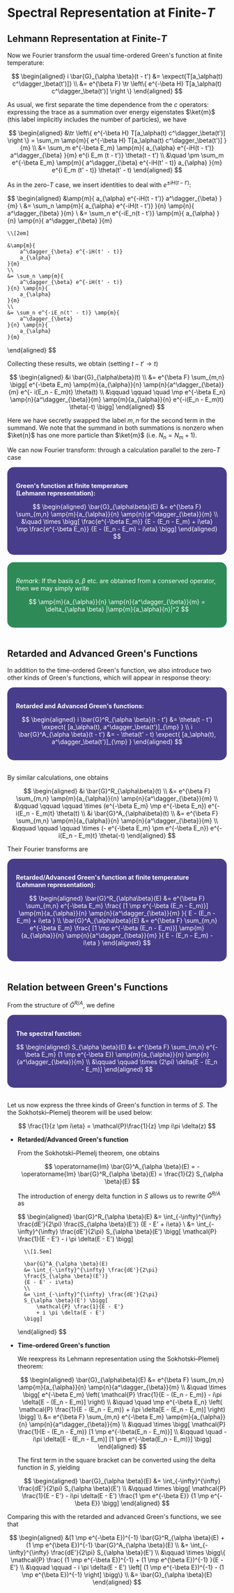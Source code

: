 <style>
    .katex {
        font-size: 1.1em;
    }
    .remark {
        border-radius: 15px;
        padding: 20px;
        background-color: SeaGreen;
        color: White;
    }
    .result {
        border-radius: 15px;
        padding: 20px;
        background-color: DarkSlateBlue;
        color: White;
    }
    .imgtext{
        display: flex;
        align-items: center;
        justify-content: center;
    }
</style>

# Spectral Representation at Finite-*T*

## Lehmann Representation at Finite-*T*

Now we Fourier transform the usual time-ordered Green's function at finite temperature:

$$
\begin{aligned}
    i \bar{G}_{\alpha \beta}(t - t')
    &= \expect{T[a_\alpha(t) c^\dagger_\beta(t')]} \\
    &= e^{\beta F} \tr \left\{
        e^{-\beta H} T[a_\alpha(t) c^\dagger_\beta(t')]
    \right \}
\end{aligned}
$$

As usual, we first separate the time dependence from the $c$ operators: expressing the trace as a summation over energy eigenstates $\ket{m}$ (this label implicitly includes the number of particles), we have

$$
\begin{aligned}
    &\tr \left\{
        e^{-\beta H} T[a_\alpha(t) c^\dagger_\beta(t')]
    \right \}
    = \sum_m \amp{m}{
        e^{-\beta H} T[a_\alpha(t) c^\dagger_\beta(t')]
    }{m}
    \\
    &= \sum_m e^{-\beta E_m}
    \amp{m}{
        a_{\alpha} e^{-iH(t - t')} 
        a^\dagger_{\beta}
    }{m} e^{i E_m (t - t')} \theta(t - t')
    \\ &\quad
    \pm \sum_m e^{-\beta E_m} \amp{m}{
        a^\dagger_{\beta} e^{-iH(t' - t)}
        a_{\alpha}
    }{m} e^{i E_m (t' - t)} \theta(t' - t)
\end{aligned}
$$

As in the zero-*T* case, we insert identities to deal with $e^{\pm iH(t-t')}$: 

$$
\begin{aligned}
    &\amp{m}{
        a_{\alpha} e^{-iH(t - t')} 
        a^\dagger_{\beta}
    }{m}
    \\
    &= \sum_n \amp{m}{
        a_{\alpha} e^{-iH(t - t')} 
    }{n} \amp{n}{
        a^\dagger_{\beta}
    }{m}
    \\
    &= \sum_n e^{-iE_n(t - t')} \amp{m}{
        a_{\alpha}
    }{n} \amp{n}{
        a^\dagger_{\beta}
    }{m}

    \\[2em]

    &\amp{m}{
        a^\dagger_{\beta} e^{-iH(t' - t)}
        a_{\alpha}
    }{m}
    \\
    &= \sum_n \amp{m}{
        a^\dagger_{\beta} e^{-iH(t' - t)}
    }{n} \amp{n}{
        a_{\alpha}
    }{m}
    \\
    &= \sum_n e^{-iE_n(t' - t)} \amp{m}{
        a^\dagger_{\beta}
    }{n} \amp{n}{
        a_{\alpha}
    }{m}
\end{aligned}
$$

Collecting these results, we obtain (setting $t - t' \to t$)

$$
\begin{aligned}
    &i \bar{G}_{\alpha\beta}(t)
    \\
    &= e^{\beta F} \sum_{m,n} \bigg[
        e^{-\beta E_m} 
        \amp{m}{a_{\alpha}}{n} 
        \amp{n}{a^\dagger_{\beta}}{m} 
        e^{- i(E_n - E_m)t} \theta(t)
        \\ &\qquad \qquad \quad
        \mp e^{-\beta E_n} 
        \amp{n}{a^\dagger_{\beta}}{m} 
        \amp{m}{a_{\alpha}}{n} 
        e^{-i(E_n - E_m)t} \theta(-t)
    \bigg]
\end{aligned}
$$

Here we have secretly swapped the label $m,n$ for the second term in the summand. We note that the summand in both summations is nonzero when $\ket{n}$ has one more particle than $\ket{m}$ (i.e. $N_n = N_m + 1$). 

We can now Fourier transform: through a calculation parallel to the zero-*T* case

<div class="result">

**Green's function at finite temperature <br>(Lehmann representation):**

$$
\begin{aligned}
    \bar{G}_{\alpha\beta}(E)
    &= e^{\beta F} \sum_{m,n} 
    \amp{m}{a_{\alpha}}{n} 
    \amp{n}{a^\dagger_{\beta}}{m} 
    \\ &\quad \times \bigg[
        \frac{e^{-\beta E_m}}
        {E - (E_n - E_m) + i\eta} 
        \mp \frac{e^{-\beta E_n}}
        {E - (E_n - E_m) - i\eta}
    \bigg]
\end{aligned}
$$

</div><br>

<div class="remark">

*Remark*: If the basis $\alpha, \beta$ etc. are obtained from a conserved operator, then we may simply write

$$
\amp{m}{a_{\alpha}}{n} \amp{n}{a^\dagger_{\beta}}{m} 
= \delta_{\alpha \beta} |\amp{m}{a_\alpha}{n}|^2
$$

</div><br>

## Retarded and Advanced Green's Functions

In addition to the time-ordered Green's function, we also introduce two other kinds of Green's functions, which will appear in response theory:

<div class="result">

**Retarded and Advanced Green's functions:**

$$
\begin{aligned}
    i \bar{G}^R_{\alpha \beta}(t - t')
    &= \theta(t - t') \expect{
        [a_\alpha(t), a^\dagger_\beta(t')]_{\mp}
    } \\
    i \bar{G}^A_{\alpha \beta}(t - t')
    &= - \theta(t' - t) \expect{
        [a_\alpha(t), a^\dagger_\beta(t')]_{\mp}
    } 
\end{aligned}
$$

</div><br>

By similar calculations, one obtains

$$
\begin{aligned}
    &i \bar{G}^R_{\alpha\beta}(t)
    \\
    &= e^{\beta F} \sum_{m,n} \amp{m}{a_{\alpha}}{n} 
    \amp{n}{a^\dagger_{\beta}}{m} 
    \\ &\qquad \qquad \qquad \times
    (e^{-\beta E_m} \mp e^{-\beta E_n})
    e^{-i(E_n - E_m)t} \theta(t)
    \\
    &i \bar{G}^A_{\alpha\beta}(t)
    \\
    &= e^{\beta F} \sum_{m,n} 
    \amp{m}{a_{\alpha}}{n} 
    \amp{n}{a^\dagger_{\beta}}{m} 
    \\ &\qquad \qquad \qquad \times
    (- e^{-\beta E_m} \pm e^{-\beta E_n})
    e^{-i(E_n - E_m)t} \theta(-t)
\end{aligned}
$$

Their Fourier transforms are

<div class="result">

**Retarded/Advanced Green's function at finite temperature <br>(Lehmann representation):**

$$
\begin{aligned}
    \bar{G}^R_{\alpha\beta}(E)
    &= e^{\beta F} \sum_{m,n} 
    e^{-\beta E_m} \frac{
        [1 \mp e^{-\beta (E_n - E_m)}]
        \amp{m}{a_{\alpha}}{n} 
        \amp{n}{a^\dagger_{\beta}}{m} 
    }{
        E - (E_n - E_m) + i\eta
    } \\
    \bar{G}^A_{\alpha\beta}(E)
    &= e^{\beta F} \sum_{m,n} 
    e^{-\beta E_m} \frac{
        [1 \mp e^{-\beta (E_n - E_m)}]
        \amp{m}{a_{\alpha}}{n} 
        \amp{n}{a^\dagger_{\beta}}{m} 
    }{
        E - (E_n - E_m) - i\eta
    }
\end{aligned}
$$

</div><br>

## Relation between Green's Functions

From the structure of $\bar{G}^{R/A}$, we define 

<div class="result">

**The spectral function:**

$$
\begin{aligned}
    S_{\alpha \beta}(E)
    &= e^{\beta F} \sum_{m,n} 
    e^{-\beta E_m} (1 \mp e^{-\beta E})
    \amp{m}{a_{\alpha}}{n} 
    \amp{n}{a^\dagger_{\beta}}{m} 
    \\ &\qquad \qquad \times
    (2\pi) \delta[E - (E_n - E_m)]
\end{aligned}
$$

</div><br>

Let us now express the three kinds of Green's function in terms of $S$. The the Sokhotski–Plemelj theorem will be used below:

$$
\frac{1}{z \pm i\eta}
= \mathcal{P}\frac{1}{z} \mp i\pi \delta(z)
$$

- **Retarded/Advanced Green's function**

    From the Sokhotski–Plemelj theorem, one obtains

    $$
    \operatorname{Im} \bar{G}^A_{\alpha \beta}(E)
    = - \operatorname{Im} \bar{G}^R_{\alpha \beta}(E)
    = \frac{1}{2} S_{\alpha \beta}(E)
    $$

    The introduction of energy delta function in $S$ allows us to rewrite $\bar{G}^{R/A}$ as

    $$
    \begin{aligned}
        \bar{G}^R_{\alpha \beta}(E)
        &= \int_{-\infty}^{\infty} \frac{dE'}{2\pi}
        \frac{S_{\alpha \beta}(E')}
        {E - E' + i\eta}
        \\
        &= \int_{-\infty}^{\infty} \frac{dE'}{2\pi}
        S_{\alpha \beta}(E') \bigg[
            \mathcal{P} \frac{1}{E - E'}
            - i \pi \delta(E - E')
        \bigg]
        
        \\[1.5em]
        
        \bar{G}^A_{\alpha \beta}(E)
        &= \int_{-\infty}^{\infty} \frac{dE'}{2\pi}
        \frac{S_{\alpha \beta}(E')}
        {E - E' - i\eta}
        \\
        &= \int_{-\infty}^{\infty} \frac{dE'}{2\pi}
        S_{\alpha \beta}(E') \bigg[
            \mathcal{P} \frac{1}{E - E'}
            + i \pi \delta(E - E')
        \bigg]
    \end{aligned}
    $$

- **Time-ordered Green's function**

    We reexpress its Lehmann representation using the Sokhotski–Plemelj theorem:

    $$
    \begin{aligned}
        \bar{G}_{\alpha\beta}(E)
        &= e^{\beta F} \sum_{m,n} 
        \amp{m}{a_{\alpha}}{n} 
        \amp{n}{a^\dagger_{\beta}}{m} 
        \\ &\quad \times \bigg[
            e^{-\beta E_m} \left(
                \mathcal{P} \frac{1}{E - (E_n - E_m)} 
                - i\pi \delta[E - (E_n - E_m)]
            \right)
            \\ &\quad \quad
            \mp e^{-\beta E_n} \left(
                \mathcal{P} \frac{1}{E - (E_n - E_m)}
                + i\pi \delta[E - (E_n - E_m)]
            \right)
        \bigg]
        \\
        &= e^{\beta F} \sum_{m,n} 
        e^{-\beta E_m} \amp{m}{a_{\alpha}}{n} 
        \amp{n}{a^\dagger_{\beta}}{m} 
        \\ &\qquad \times \bigg[
            \mathcal{P} \frac{1}{E - (E_n - E_m)} 
            [1 \mp e^{-\beta(E_n - E_m)}]
            \\ &\qquad \quad
            - i\pi \delta[E - (E_n - E_m)]
            [1 \pm e^{-\beta(E_n - E_m)}]
        \bigg]
    \end{aligned}
    $$

    The first term in the square bracket can be converted using the delta function in $S$, yielding

    $$
    \begin{aligned}
        \bar{G}_{\alpha \beta}(E)
        &= \int_{-\infty}^{\infty} \frac{dE'}{2\pi} 
        S_{\alpha \beta}(E') 
        \\ &\qquad \times \bigg[
            \mathcal{P} \frac{1}{E - E'}
            - i\pi \delta(E - E') 
            \frac{1 \pm e^{-\beta E}}
            {1 \mp e^{-\beta E}}
        \bigg]
    \end{aligned}
    $$

Comparing this with the retarded and advanced Green's functions, we see that

$$
\begin{aligned}
    &(1 \mp e^{-\beta E})^{-1} \bar{G}^R_{\alpha \beta}(E)
    + (1 \mp e^{\beta E})^{-1} \bar{G}^A_{\alpha \beta}(E)
    \\
    &= \int_{-\infty}^{\infty} \frac{dE'}{2\pi}
    S_{\alpha \beta}(E') 
    \\ &\qquad \times 
    \bigg\{
        \mathcal{P} \frac{
            (1 \mp e^{-\beta E})^{-1}
            + (1 \mp e^{\beta E})^{-1}
        }{E - E'}
        \\ &\qquad \qquad
        - i \pi \delta(E - E') \left[
            (1 \mp e^{-\beta E})^{-1}
            - (1 \mp e^{\beta E})^{-1}
        \right]
    \bigg\}
    \\
    &= \bar{G}_{\alpha \beta}(E)
\end{aligned}
$$
